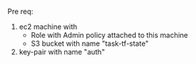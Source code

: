 Pre req:
1. ec2 machine with 
    - Role with Admin policy attached to this machine
    - S3 bucket with name "task-tf-state"
2. key-pair with name "auth"